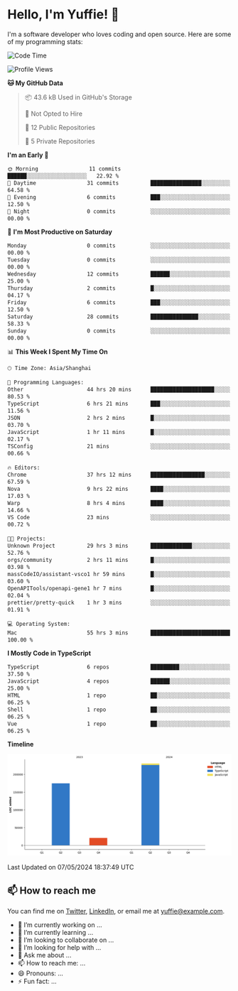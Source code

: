 
# Hello, I'm Yuffie! 👋

I'm a software developer who loves coding and open source. Here are some of my programming stats:

<!--START_SECTION:waka-->
![Code Time](http://img.shields.io/badge/Code%20Time-209%20hrs%2056%20mins-blue)

![Profile Views](http://img.shields.io/badge/Profile%20Views-0-blue)

**🐱 My GitHub Data** 

> 📦 43.6 kB Used in GitHub's Storage 
 > 
> 🚫 Not Opted to Hire
 > 
> 📜 12 Public Repositories 
 > 
> 🔑 5 Private Repositories 
 > 
**I'm an Early 🐤** 

```text
🌞 Morning                11 commits          ██████░░░░░░░░░░░░░░░░░░░   22.92 % 
🌆 Daytime                31 commits          ████████████████░░░░░░░░░   64.58 % 
🌃 Evening                6 commits           ███░░░░░░░░░░░░░░░░░░░░░░   12.50 % 
🌙 Night                  0 commits           ░░░░░░░░░░░░░░░░░░░░░░░░░   00.00 % 
```
📅 **I'm Most Productive on Saturday** 

```text
Monday                   0 commits           ░░░░░░░░░░░░░░░░░░░░░░░░░   00.00 % 
Tuesday                  0 commits           ░░░░░░░░░░░░░░░░░░░░░░░░░   00.00 % 
Wednesday                12 commits          ██████░░░░░░░░░░░░░░░░░░░   25.00 % 
Thursday                 2 commits           █░░░░░░░░░░░░░░░░░░░░░░░░   04.17 % 
Friday                   6 commits           ███░░░░░░░░░░░░░░░░░░░░░░   12.50 % 
Saturday                 28 commits          ███████████████░░░░░░░░░░   58.33 % 
Sunday                   0 commits           ░░░░░░░░░░░░░░░░░░░░░░░░░   00.00 % 
```


📊 **This Week I Spent My Time On** 

```text
🕑︎ Time Zone: Asia/Shanghai

💬 Programming Languages: 
Other                    44 hrs 20 mins      ████████████████████░░░░░   80.53 % 
TypeScript               6 hrs 21 mins       ███░░░░░░░░░░░░░░░░░░░░░░   11.56 % 
JSON                     2 hrs 2 mins        █░░░░░░░░░░░░░░░░░░░░░░░░   03.70 % 
JavaScript               1 hr 11 mins        █░░░░░░░░░░░░░░░░░░░░░░░░   02.17 % 
TSConfig                 21 mins             ░░░░░░░░░░░░░░░░░░░░░░░░░   00.66 % 

🔥 Editors: 
Chrome                   37 hrs 12 mins      █████████████████░░░░░░░░   67.59 % 
Nova                     9 hrs 22 mins       ████░░░░░░░░░░░░░░░░░░░░░   17.03 % 
Warp                     8 hrs 4 mins        ████░░░░░░░░░░░░░░░░░░░░░   14.66 % 
VS Code                  23 mins             ░░░░░░░░░░░░░░░░░░░░░░░░░   00.72 % 

🐱‍💻 Projects: 
Unknown Project          29 hrs 3 mins       █████████████░░░░░░░░░░░░   52.76 % 
orgs/community           2 hrs 11 mins       █░░░░░░░░░░░░░░░░░░░░░░░░   03.98 % 
massCodeIO/assistant-vsco1 hr 59 mins        █░░░░░░░░░░░░░░░░░░░░░░░░   03.60 % 
OpenAPITools/openapi-gene1 hr 7 mins         █░░░░░░░░░░░░░░░░░░░░░░░░   02.04 % 
prettier/pretty-quick    1 hr 3 mins         ░░░░░░░░░░░░░░░░░░░░░░░░░   01.91 % 

💻 Operating System: 
Mac                      55 hrs 3 mins       █████████████████████████   100.00 % 
```

**I Mostly Code in TypeScript** 

```text
TypeScript               6 repos             █████████░░░░░░░░░░░░░░░░   37.50 % 
JavaScript               4 repos             ██████░░░░░░░░░░░░░░░░░░░   25.00 % 
HTML                     1 repo              ██░░░░░░░░░░░░░░░░░░░░░░░   06.25 % 
Shell                    1 repo              ██░░░░░░░░░░░░░░░░░░░░░░░   06.25 % 
Vue                      1 repo              ██░░░░░░░░░░░░░░░░░░░░░░░   06.25 % 
```



**Timeline**

![Lines of Code chart](https://raw.githubusercontent.com/macoswk/macoswk/main/assets/bar_graph.png)


 Last Updated on 07/05/2024 18:37:49 UTC
<!--END_SECTION:waka-->

## 📫 How to reach me

You can find me on [Twitter](https://twitter.com/Yuffie), [LinkedIn](https://www.linkedin.com/in/Yuffie/), or email me at yuffie@example.com.

- 🔭 I’m currently working on ...
- 🌱 I’m currently learning ...
- 👯 I’m looking to collaborate on ...
- 🤔 I’m looking for help with ...
- 💬 Ask me about ...
- 📫 How to reach me: ...
- 😄 Pronouns: ...
- ⚡ Fun fact: ...

